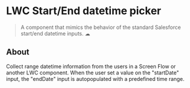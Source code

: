 # LWC Start/End datetime picker

> A component that mimics the behavior of the standard Salesforce start/end datetime inputs. ☁

## About

Collect range datetime information from the users in a Screen Flow or another LWC component.
When the user set a value on the "startDate" input, the "endDate" input is autopopulated with a predefined time range.

